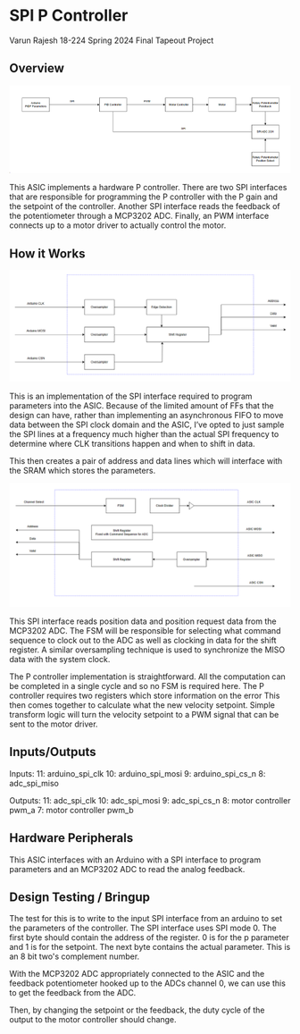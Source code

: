 # SPI P Controller

Varun Rajesh
18-224 Spring 2024 Final Tapeout Project

## Overview

![](misc/highlevel.png)

This ASIC implements a hardware P controller. There are two SPI interfaces that are responsible for programming the P controller with the P gain and the setpoint of the controller. Another SPI interface reads the feedback of the potentiometer through a MCP3202 ADC. Finally, an PWM interface connects up to a motor driver to actually control the motor.

## How it Works

![](misc/spi.png)

This is an implementation of the SPI interface required to program parameters into the ASIC. Because of the limited amount of FFs that the design can have, rather than implementing an asynchronous FIFO to move data between the SPI clock domain and the ASIC, I’ve opted to just sample the SPI lines at a frequency much higher than the actual SPI frequency to determine where CLK transitions happen and when to shift in data. 

This then creates a pair of address and data lines which will interface with the SRAM which stores the parameters.

![](misc/mcp3202.PNG)

This SPI interface reads position data and position request data from the MCP3202 ADC. The FSM will be responsible for selecting what command sequence to clock out to the ADC as well as clocking in data for the shift register. A similar oversampling technique is used to synchronize the MISO data with the system clock. 

The P controller implementation is straightforward. All the computation can be completed in a single cycle and so no FSM is required here. The P controller requires two registers which store information on the error This then comes together to calculate what the new velocity setpoint. Simple transform logic will turn the velocity setpoint to a PWM signal that can be sent to the motor driver.

## Inputs/Outputs

Inputs:
11: arduino_spi_clk
10: arduino_spi_mosi
9:  arduino_spi_cs_n
8:  adc_spi_miso

Outputs:
11: adc_spi_clk
10: adc_spi_mosi
9:  adc_spi_cs_n
8:  motor controller pwm_a
7:  motor controller pwm_b

## Hardware Peripherals

This ASIC interfaces with an Arduino with a SPI interface to program parameters and an MCP3202 ADC to read the analog feedback. 

## Design Testing / Bringup

The test for this is to write to the input SPI interface from an arduino to set the parameters of the controller. The SPI interface uses SPI mode 0. The first byte should contain the address of the register. 0 is for the p parameter and 1 is for the setpoint. The next byte contains the actual parameter. This is an 8 bit two's complement number.

With the MCP3202 ADC appropriately connected to the ASIC and the feedback potentiometer hooked up to the ADCs channel 0, we can use this to get the feedback from the ADC. 

Then, by changing the setpoint or the feedback, the duty cycle of the output to the motor controller should change.



